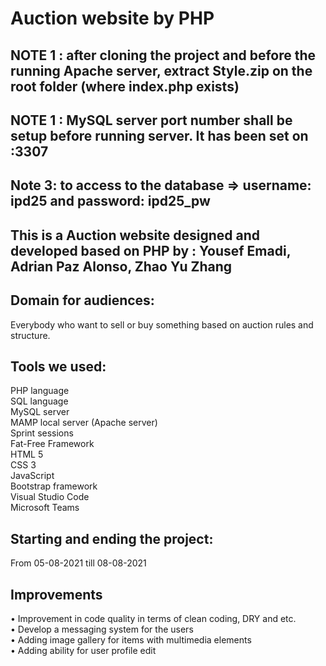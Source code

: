 # Auction website by PHP

## NOTE 1 : after cloning the project and before the running Apache server, extract Style.zip on the root folder (where index.php exists)

## NOTE 1 : MySQL server port number shall be setup before running server. It has been set on :3307

## Note 3: to access to the database => username: ipd25 and password: ipd25_pw

## This is a Auction website designed and developed based on PHP by : Yousef Emadi, Adrian Paz Alonso, Zhao Yu Zhang

## Domain for audiences: 
Everybody who want to sell or buy something based on auction rules and structure.

## Tools we used:
PHP language <br>
SQL language <br>
MySQL server <br>
MAMP local server (Apache server) <br>
Sprint sessions <br>
Fat-Free Framework <br>
HTML 5 <br>
CSS 3 <br>
JavaScript <br> 
Bootstrap framework <br>
Visual Studio Code <br>
Microsoft Teams <br>

## Starting and ending the project: 
From 05-08-2021 till 08-08-2021

## Improvements
•	Improvement in code quality in terms of clean coding, DRY and etc. <br>
•	Develop a messaging system for the users <br>
•	Adding image gallery for items with multimedia elements <br>
•	Adding ability for user profile edit <br>

